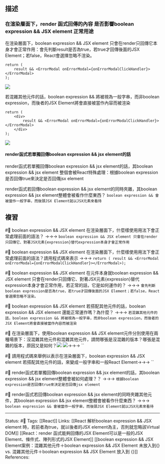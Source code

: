 ## 描述

### 在渲染層面下，render 函式回傳的內容 是否影響boolean expression && JSX element 正常用途

在渲染層面下，boolean expression && JSX element 只會在render只回傳它本身才會正常作用：會先判斷result是否為true，若true才回傳後面的JSX Element；若false，React會選擇忽略不渲染。
```
return (
	result && <ErrorModal onErrorModal={onErrorModalClickHandler}></ErrorModal>
);
```

![](https://res.cloudinary.com/dqfxgtyoi/image/upload/v1662743572/blog/frontend/conditional-rendering/boolean-expression-and-jsx-element-valid_lyilq3.png)

若混雜其他元件的話，boolean expression && 將被視為一般字串，而非boolean expression，而後者的JSX Element將會直接被當作內容而被渲染

```
return (
	<div>
		result && <ErrorModal onErrorModal={onErrorModalClickHandler}></ErrorModal>
	</div>
);
```
![](https://res.cloudinary.com/dqfxgtyoi/image/upload/v1662743573/blog/frontend/conditional-rendering/boolean-expression-and-jsx-element-invalid_xgb64i.png)


#### render函式若單獨回傳boolean expression && jsx element的話
 render函式若單獨回傳boolean expression && jsx element的話，其boolean expression && jsx element 整個會被React特殊處理：根據boolean expression是否回傳true來決定是否回傳jsx element



 render函式若回傳boolean expression && jsx element的同時夾雜，其boolean expression && jsx element整體會被看作什麼東西？ `boolean expression && 會被當作一般字串，而後頭JSX Element就以JSX元素來看待`

## 複習

#🧠  boolean expression && JSX element 在渲染層面下，什麼樣使用用法下會正常處理前面的語法？ ->->-> `boolean expression && JSX element 只會在render只回傳它、對著JSX元素{expression}替代expression本身才會正常作用`
<!--SR:!2022-10-21,28,250-->

#🧠  boolean expression && JSX element 在渲染層面下，什麼樣使用用法下會正常處理前面的語法？請用程式碼來表示 ->->-> `return ( result && <ErrorModal onErrorModal={onErrorModalClickHandler}></ErrorModal>);`
<!--SR:!2022-12-11,58,250-->


#🧠 boolean expression && JSX element 在元件本身就boolean expression && JSX element 只會在render只回傳它、對著JSX元素{expression}替代expression本身才會正常作用，若正常的話，它是如何運作的？ ->->-> `會先判斷boolean expression是否為true，若true才回傳後面的JSX Element；若false，React會選擇忽略不渲染。`
<!--SR:!2023-01-03,74,250-->

#🧠  boolean expression && JSX element 若搭配其他元件的話，boolean expression && JSX element 還能正常運作嗎？為什麼？ ->->-> `若混雜其他元件的話，boolean expression && 將被視為一般字串，而非boolean expression，而後者的JSX Element將會直接被當作內容而被渲染`
<!--SR:!2022-12-26,69,250-->



#🧠 在渲染層面下，使用boolean expression && JSX element元件分別使用在兩種場景下：沒混雜其他元件和混雜其他元件，請問哪張是沒混雜的版本？哪張是混雜的版本，原因又是如何？![](https://res.cloudinary.com/dqfxgtyoi/image/upload/v1662743572/blog/frontend/conditional-rendering/boolean-expression-and-jsx-element-valid_lyilq3.png)  ![](https://res.cloudinary.com/dqfxgtyoi/image/upload/v1662743573/blog/frontend/conditional-rendering/boolean-expression-and-jsx-element-invalid_xgb64i.png)->->-> ``
<!--SR:!2022-12-04,53,250-->

#🧠 請用程式碼來舉例以表示在渲染層面下，boolean expression && JSX element 若搭配其他元件的話，來變成一般字串和一般React Element->->-> ``
<!--SR:!2022-12-09,57,250-->

#🧠 render函式若單獨回傳boolean expression && jsx element的話，其boolean expression && jsx element整體會被如何處理？？ ->->-> `根據boolean expression是否回傳true來決定是否回傳jsx element`
<!--SR:!2022-10-25,28,250-->


#🧠 render函式若回傳boolean expression && jsx element的同時夾雜其他元件，其boolean expression && jsx element整體會被看作什麼東西？ ->->-> `boolean expression && 會被當作一般字串，而後頭JSX Element就以JSX元素來看待`
<!--SR:!2022-12-19,64,250-->


---
Status: #🌱 
Tags:
[[React]]
Links:
[[React 解析boolean expression && JSX element  時，若前者為true，就以後者的JSX element為主，否則就忽略該Virtual DOM]]
[[React：render 函式能夠回傳的JSX Element可以是一般的JSX Element、條件式、陣列形式的JSX Element]]
[[boolean expression && JSX Element案例：混雜其他元件＋boolean expression && JSX Element 未放入到{} vs. 混雜其他元件＋boolean expression && JSX Element 放入到 {}]]
References: